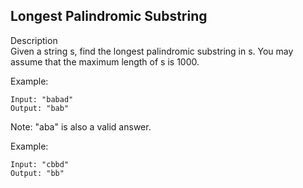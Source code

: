 ## Longest Palindromic Substring
Description<br/>
Given a string s, find the longest palindromic substring in s. You may assume that the maximum length of s is 1000.

Example:<br/>
```
Input: "babad"
Output: "bab"
```
Note: "aba" is also a valid answer.

Example:<br/>
```
Input: "cbbd"
Output: "bb"
```
